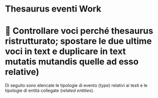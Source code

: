 # Thesaurus eventi Work 
# 🚧 Controllare voci perché thesaurus ristrutturato; spostare le due ultime voci in text e duplicare in text mutatis mutandis quelle ad esso relative)

Di seguito sono elencate le tipologie di evento (_type_) relativi ai testi e le tipologie di entità collegate (_related entities_).  
